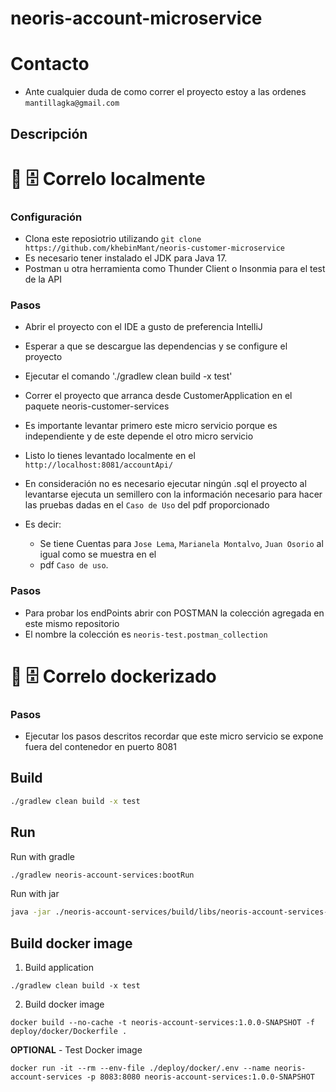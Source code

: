 # neoris-account-microservice

# Contacto

- Ante cualquier duda de como correr el proyecto estoy a las ordenes
  `mantillagka@gmail.com`


## Descripción

# 💾 🗄️  Correlo localmente

### Configuración

- Clona este reposiotrio utilizando `git clone https://github.com/khebinMant/neoris-customer-microservice`
- Es necesario tener instalado el JDK para Java 17.
- Postman u otra herramienta como Thunder Client o Insonmia para el test de la API

### Pasos
- Abrir el proyecto con el IDE a gusto de preferencia IntelliJ
- Esperar a que se descargue las dependencias y se configure el proyecto
- Ejecutar el comando './gradlew clean build -x test'
- Correr el proyecto que arranca desde CustomerApplication en el paquete neoris-customer-services
- Es importante levantar primero este micro servicio porque es independiente y de este depende el otro micro servicio
- Listo lo tienes levantado localmente en el `http://localhost:8081/accountApi/`
- En consideración no es necesario ejecutar ningún .sql el proyecto al levantarse ejecuta un semillero
  con la información necesario para hacer las pruebas dadas en el `Caso de Uso` del pdf proporcionado

- Es decir:
    - Se tiene Cuentas para `Jose Lema`, `Marianela Montalvo`,  `Juan Osorio` al igual como se muestra en el 
    - pdf `Caso de uso`.

### Pasos
- Para probar los endPoints abrir con POSTMAN la colección agregada en este mismo repositorio
- El nombre la colección es `neoris-test.postman_collection`


# 💾 🗄️  Correlo dockerizado
### Pasos
- Ejecutar los pasos descritos recordar que este micro servicio se expone fuera del contenedor en puerto 8081


## Build

```bash
./gradlew clean build -x test
```

## Run

Run with gradle

```bash
./gradlew neoris-account-services:bootRun
```

Run with jar

```bash
java -jar ./neoris-account-services/build/libs/neoris-account-services-1.0.0-SNAPSHOT.jar
```

## Build docker image

1) Build application

```shell
./gradlew clean build -x test
```

2) Build docker image

```shell
docker build --no-cache -t neoris-account-services:1.0.0-SNAPSHOT -f deploy/docker/Dockerfile .
```

**OPTIONAL** - Test Docker image

```shell
docker run -it --rm --env-file ./deploy/docker/.env --name neoris-account-services -p 8083:8080 neoris-account-services:1.0.0-SNAPSHOT
```